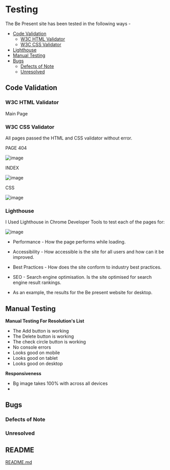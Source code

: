 
# Testing

The Be Present site has been tested in the following ways - 

- [Code Validation](#code-validation)
    - [W3C HTML Validator](#w3c-html-validator) 
    - [W3C CSS Validator](#w3c-css-validator)
- [Lighthouse](#lighthouse)
- [Manual Testing](#manual-testing)
- [Bugs](#bugs)
    - [Defects of Note](#defects-of-note) 
    - [Unresolved](#unresolved)

## Code Validation 

### W3C HTML Validator

Main Page

### W3C CSS Validator 

All pages passed the HTML and CSS validator without error. 

PAGE 404

![image](https://user-images.githubusercontent.com/112726044/204643835-0ea46c95-6cc9-4a01-9e71-c29ce9dd17bf.png)

INDEX

![image](https://user-images.githubusercontent.com/112726044/204644040-df9f09fd-035b-4e26-97fe-568406a4d5a1.png)

CSS

![image](https://user-images.githubusercontent.com/112726044/204644288-fafa63b9-7cf0-4a77-889c-373df8c400cd.png)

### Lighthouse 

I Used Lighthouse in Chrome Developer Tools to test each of the pages for:

![image](https://user-images.githubusercontent.com/112726044/204644635-f0fd4a8a-e534-4bbf-8ab7-f066c14e065b.png)

- Performance - How the page performs while loading.
- Accessibility - How accessible is the site for all users and how can it be improved.
- Best Practices - How does the site conform to industry best practices.
- SEO - Search engine optimisation. Is the site optimised for search engine result rankings.

- As an example, the results for the Be present website for desktop.

## Manual Testing

**Manual Testing For Resolution's List**
- The Add button is working
- The Delete button is working
- The check circle button is working 
- No console errors
- Looks good on mobile 
- Looks good on tablet
- Looks good on desktop

**Responsiveness**
- Bg image takes 100% with across all devices
- 

## Bugs

### Defects of Note

### Unresolved

## README

[README.md](README.md) 